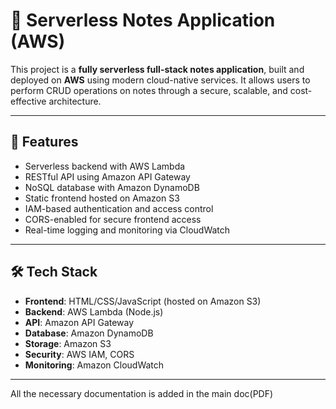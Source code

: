 # 📝 Serverless Notes Application (AWS)

This project is a **fully serverless full-stack notes application**, built and deployed on **AWS** using modern cloud-native services. It allows users to perform CRUD operations on notes through a secure, scalable, and cost-effective architecture.

---

## 🚀 Features

- Serverless backend with AWS Lambda
- RESTful API using Amazon API Gateway
- NoSQL database with Amazon DynamoDB
- Static frontend hosted on Amazon S3
- IAM-based authentication and access control
- CORS-enabled for secure frontend access
- Real-time logging and monitoring via CloudWatch

---

## 🛠️ Tech Stack

- **Frontend**: HTML/CSS/JavaScript (hosted on Amazon S3)
- **Backend**: AWS Lambda (Node.js)
- **API**: Amazon API Gateway
- **Database**: Amazon DynamoDB
- **Storage**: Amazon S3
- **Security**: AWS IAM, CORS
- **Monitoring**: Amazon CloudWatch

---

All the necessary documentation is added in the main doc(PDF)
